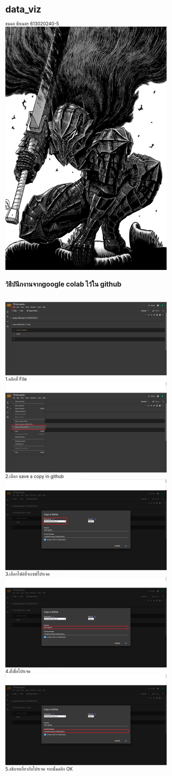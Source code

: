 # data_viz
ธนดล ชัยเนตร 613020240-5 <br>
![Berserks](24f1f54f147a70157d56180b5192f6df.jpg)<br>
## วิธีบันึกงานจากgoogle colab ไว้ใน github<br><br>
![picture1](1.JPG)
1.คลิกที่ File<br>
![picture2](2.png)
2.เลือก save a copy in github<br>
![picture3](3.png)
3.เลือกไฟล์ที่จะเซฟโปรเจค<br>
![picture4](4.png)
4.ตั้งชื่อโปรเจค<br>
![picture5](5.png)
5.อธิบายเกี่ยวกับโปรเจค จากนั้นคลิก OK

